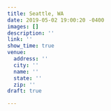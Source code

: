 ```yaml
---
title: Seattle, WA
date: 2019-05-02 19:00:20 -0400
images: []
description: ''
link: ''
show_time: true
venue:
  address: ''
  city: ''
  name: ''
  state: ''
  zip: ''
draft: true

---
```

